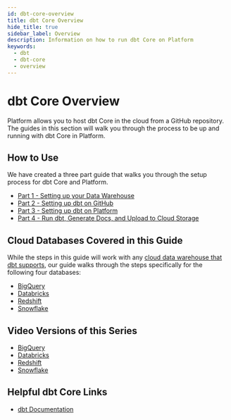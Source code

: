 ```yaml
---
id: dbt-core-overview
title: dbt Core Overview
hide_title: true
sidebar_label: Overview
description: Information on how to run dbt Core on Platform
keywords:
  - dbt
  - dbt-core
  - overview
---
```


# dbt Core Overview

Platform allows you to host dbt Core in the cloud from a GitHub repository. The guides in this section will walk you through the process to be up and running with dbt Core in Platform. 

## How to Use
We have created a three part guide that walks you through the setup process for dbt Core and Platform. 

* [Part 1 - Setting up your Data Warehouse](dbt-core-set-up-data-warehouse.md)
* [Part 2 - Setting up dbt on GitHub](dbt-core-set-up-dbt.md)
* [Part 3 - Setting up dbt on Platform](dbt-core-set-up-shipyard.md)
* [Part 4 - Run dbt, Generate Docs, and Upload to Cloud Storage](dbt-core-run-and-generate-docs.md)

## Cloud Databases Covered in this Guide
While the steps in this guide will work with any [cloud data warehouse that dbt supports](https://docs.getdbt.com/docs/available-adapters), our guide walks through the steps specifically for the following four databases: 

* [BigQuery](https://cloud.google.com/bigquery)
* [Databricks](https://databricks.com/)
* [Redshift](https://aws.amazon.com/redshift/)
* [Snowflake](https://www.snowflake.com/)

## Video Versions of this Series

* [BigQuery](https://www.youtube.com/playlist?list=PLsy6kuGU_wiP22zWMMjmzBffenPtbmSFi)
* [Databricks](https://www.youtube.com/playlist?list=PLsy6kuGU_wiMu-r-JPWzK5B06GqtpzCp1)
* [Redshift](https://www.youtube.com/playlist?list=PLsy6kuGU_wiN62vhxRTu9tRK1nUB2Hhpb)
* [Snowflake](https://www.youtube.com/playlist?list=PLsy6kuGU_wiPs7I3xLA4F6ffyWzQQW7eG)

## Helpful dbt Core Links
- [dbt Documentation](https://docs.getdbt.com/docs/introduction)
